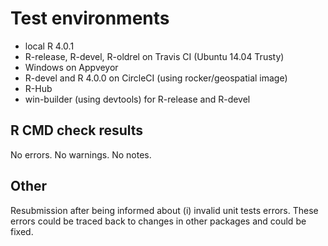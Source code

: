 # Test environments

* local R 4.0.1
* R-release, R-devel, R-oldrel on Travis CI (Ubuntu 14.04 Trusty)
* Windows on Appveyor
* R-devel and R 4.0.0 on CircleCI (using rocker/geospatial image)
* R-Hub
* win-builder (using devtools) for R-release and R-devel

## R CMD check results

No errors.
No warnings.
No notes.

## Other

Resubmission after being informed about (i) invalid unit tests errors. These errors could be traced back to changes in other packages and could be fixed.